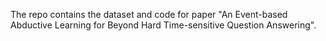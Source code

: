 The repo contains the dataset and code for paper "An Event-based Abductive Learning for Beyond Hard Time-sensitive Question Answering".
